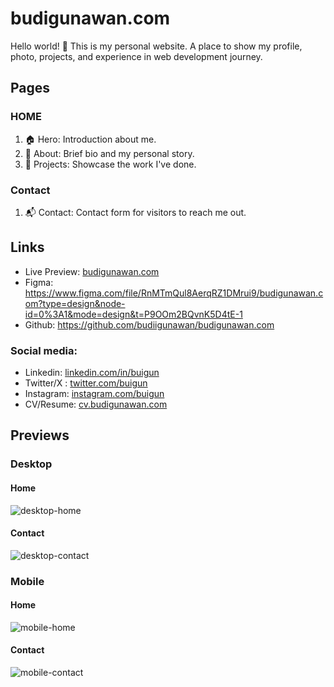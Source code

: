 # budigunawan.com

Hello world! 👋 This is my personal website. A place to show my profile, photo, projects, and experience in web development journey.

## Pages

### HOME

1. 🏠 Hero: Introduction about me.
2. 🔎 About: Brief bio and my personal story.
3. 🚧 Projects: Showcase the work I've done.

### Contact

1. 📬 Contact: Contact form for visitors to reach me out.

## Links

- Live Preview: [budigunawan.com](https://budigunawan-com-v1.vercel.app/)
- Figma: <https://www.figma.com/file/RnMTmQul8AerqRZ1DMrui9/budigunawan.com?type=design&node-id=0%3A1&mode=design&t=P9OOm2BQvnK5D4tE-1>
- Github: <https://github.com/budiigunawan/budigunawan.com>

### Social media:

- Linkedin: [linkedin.com/in/buigun](https://linkedin.com/in/buigun)
- Twitter/X : [twitter.com/buigun](https://twitter.com/buigun)
- Instagram: [instagram.com/buigun](https://instagram.com/buigun)
- CV/Resume: [cv.budigunawan.com](https://drive.google.com/file/d/1vwh0zGvqo1MZ3ejR88LS1R3Xfv9VCLdZ/view?usp=drive_link)

## Previews

### Desktop

#### Home

![desktop-home](./previews/desktop-home.jpg)

#### Contact

![desktop-contact](./previews/desktop-contact.jpg)

### Mobile

#### Home

![mobile-home](./previews/phone-home.jpg)

#### Contact

![mobile-contact](./previews/phone-contact.jpg)
